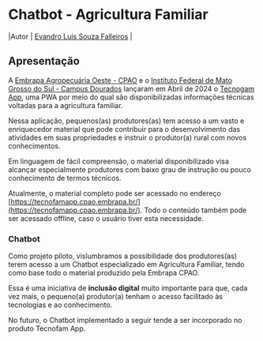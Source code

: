 # Chatbot - Agricultura Familiar

|Autor | [Evandro Luís Souza Falleiros](https://ifms.edu.br) |

## Apresentação

A [Embrapa Agropecuária Oeste - CPAO](https://www.embrapa.br/agropecuaria-oeste) e o [Instituto Federal de Mato Grosso do Sul - Campus Dourados](https://www.ifms.edu.br/campi/campus-dourados) lançaram em Abril de 2024 o [Tecnogam App](https://tecnofamapp.cpao.embrapa.br/), uma PWA por meio do qual são disponibilizadas informações técnicas voltadas para a agricultura familiar.

Nessa aplicação, pequenos(as) produtores(as) tem acesso a um vasto e enriquecedor material que pode contribuir para o desenvolvimento das atividades em suas propriedades e instruir o produtor(a) rural com novos conhecimentos. 

Em linguagem de fácil compreensão, o material disponibilizado visa alcançar especialmente produtores com baixo grau de instrução ou pouco conhecimento de termos técnicos. 

Atualmente, o material completo pode ser acessado no endereço [https://tecnofamapp.cpao.embrapa.br/](https://tecnofamapp.cpao.embrapa.br/). Todo o conteúdo também pode ser acessado offline, caso o usuário tiver esta necessidade. 

### Chatbot

Como projeto piloto, vislumbramos a possibilidade dos produtores(as) terem acesso a um Chatbot especializado em Agricultura Familiar, tendo como base todo o material produzido pela Embrapa CPAO.

Essa é uma iniciativa de **inclusão digital** muito importante para que, cada vez mais, o pequeno(a) produtor(a) tenham o acesso facilitado às tecnologias e ao conhecimento. 

No futuro, o Chatbot implementado a seguir tende a ser incorporado no produto Tecnofam App.
